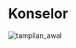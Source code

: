 # Konselor

![tampilan_awal](https://user-images.githubusercontent.com/75721670/178423680-3827d20d-037e-4756-a282-4f5f2d7401ec.jpg)
